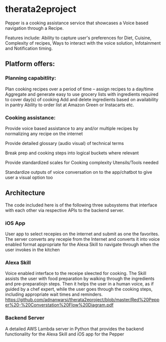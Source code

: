 # therata2eproject

Pepper is a cooking assistance service that showcases a Voice based navigation through a Recipe.

Features include:
Ability to capture user's preferences for Diet, Cuisine, Complexity of recipes,  Ways to interact with the voice solution, Infotainment and Notification timing.

## Platform offers:

### Planning capabitlity:
Plan cooking recipes over a period of time – assign recipes to a day/time
Aggregate and generate easy to use grocery lists with ingredients required to cover day(s) of cooking
Add and delete ingredients based on availability in pantry
Ability to order list at Amazon Green or Instacarts etc.

### Cooking assistance:
Provide voice based assistance to any and/or multiple recipes  by normalizing any recipe on the internet

Provide detailed glossary (audio visual) of technical terms 

Break prep and cooking steps into logical buckets where relevant

Provide standardized scales for 
Cooking complexity
Utensils/Tools needed

Standardize outputs of voice conversation on to the app/chatbot to give user a visual option too


## Architecture
The code included here is of the following three subsystems that interface with each other via respective APIs to the backend server.

### iOS App
User app to select recepies on the internet and submit as one the favorites. The server converts any recepie from the Internet and converts it into voice enabled format appropriate for the Alexa Skill to navigate through when the user invokes in the kitchen

### Alexa Skill
Voice enabled interface to the receipe sleected for cooking. The Skill assists the user with food preparation by walking through the ingredients and pre-preparatiojn steps. Then it helps the user in a human voice, as if guided by a chef expert, while the user goes through the cooking steps, including appropriate wait times and reminders.
https://github.com/adnanwarsi/therata2eproject/blob/master/Red%20Pepper%20-%20Converstation%20Flow%20Diagram.pdf

### Backend Server 
A detailed AWS Lambda server in Python that provides the backend functionality for the Alexa Skill and iOS app for the Pepper 
